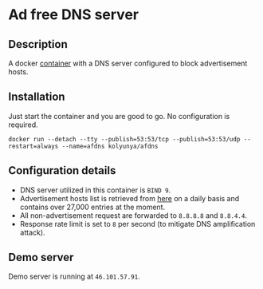 # Ad free DNS server

## Description
A docker [container](https://hub.docker.com/r/kolyunya/afdns/) with a DNS server configured to block advertisement hosts.

## Installation
Just start the container and you are good to go. No configuration is required.

`docker run --detach --tty --publish=53:53/tcp --publish=53:53/udp --restart=always --name=afdns kolyunya/afdns`

## Configuration details
* DNS server utilized in this container is `BIND 9`.
* Advertisement hosts list is retrieved from [here](https://github.com/StevenBlack/hosts) on a daily basis and contains over 27,000 entries at the moment.
* All non-advertisement request are forwarded to `8.8.8.8` and `8.8.4.4`.
* Response rate limit is set to `8` per second (to mitigate DNS amplification attack).

## Demo server
Demo server is running at `46.101.57.91`.
